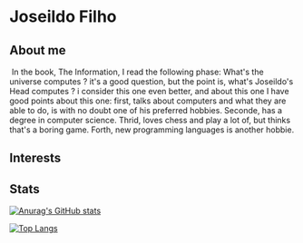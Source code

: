 # Joseildo Filho

## About me

​	In the book, The Information, I read the following phase: What's the universe computes ? it's a good question, but the point is, what's Joseildo's Head computes ? i consider this one even better, and about this one I have good points about this one: first, talks about computers and what they are able to do, is with no doubt one of his preferred hobbies. Seconde, has a degree in computer science. Thrid, loves chess and play a lot of, but thinks that's a boring game. Forth, new programming languages is another hobbie.

## Interests

## Stats


[![Anurag's GitHub stats](https://github-readme-stats.vercel.app/api?username=joseildofilho&count_private=true)](https://github.com/anuraghazra/github-readme-stats)

[![Top Langs](https://github-readme-stats.vercel.app/api/top-langs/?username=joseildofilho&hide=java,c++)](https://github.com/anuraghazra/github-readme-stats)
